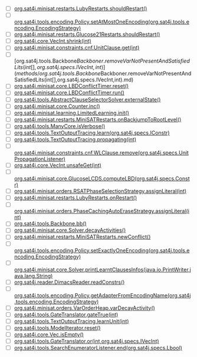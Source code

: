 - [ ] [org.sat4j.minisat.restarts.LubyRestarts.shouldRestart()](methods/org.sat4j.minisat.restarts.LubyRestarts.shouldRestart().md)
- [ ] [org.sat4j.tools.encoding.Policy.setAtMostOneEncoding(org.sat4j.tools.encoding.EncodingStrategy)](methods/org.sat4j.tools.encoding.Policy.setAtMostOneEncoding(org.sat4j.tools.encoding.EncodingStrategy).md)
- [ ] [org.sat4j.minisat.restarts.Glucose21Restarts.shouldRestart()](methods/org.sat4j.minisat.restarts.Glucose21Restarts.shouldRestart().md)
- [ ] [org.sat4j.core.VecInt.shrink(int)](methods/org.sat4j.core.VecInt.shrink(int).md)
- [ ] [org.sat4j.minisat.constraints.cnf.UnitClause.get(int)](methods/org.sat4j.minisat.constraints.cnf.UnitClause.get(int).md)
- [ ] [org.sat4j.tools.Backbone$Backboner.removeVarNotPresentAndSatisfiedLits(int[],org.sat4j.specs.IVecInt,int)](methods/org.sat4j.tools.Backbone$Backboner.removeVarNotPresentAndSatisfiedLits(int[],org.sat4j.specs.IVecInt,int).md)
- [ ] [org.sat4j.minisat.core.LBDConflictTimer.reset()](methods/org.sat4j.minisat.core.LBDConflictTimer.reset().md)
- [ ] [org.sat4j.minisat.core.LBDConflictTimer.run()](methods/org.sat4j.minisat.core.LBDConflictTimer.run().md)
- [ ] [org.sat4j.tools.AbstractClauseSelectorSolver.externalState()](methods/org.sat4j.tools.AbstractClauseSelectorSolver.externalState().md)
- [ ] [org.sat4j.minisat.core.Counter.inc()](methods/org.sat4j.minisat.core.Counter.inc().md)
- [ ] [org.sat4j.minisat.learning.LimitedLearning.init()](methods/org.sat4j.minisat.learning.LimitedLearning.init().md)
- [ ] [org.sat4j.minisat.restarts.MiniSATRestarts.onBackjumpToRootLevel()](methods/org.sat4j.minisat.restarts.MiniSATRestarts.onBackjumpToRootLevel().md)
- [ ] [org.sat4j.tools.ManyCore.isVerbose()](methods/org.sat4j.tools.ManyCore.isVerbose().md)
- [ ] [org.sat4j.tools.TextOutputTracing.learn(org.sat4j.specs.IConstr)](methods/org.sat4j.tools.TextOutputTracing.learn(org.sat4j.specs.IConstr).md)
- [ ] [org.sat4j.tools.TextOutputTracing.propagating(int)](methods/org.sat4j.tools.TextOutputTracing.propagating(int).md)
- [ ] [org.sat4j.minisat.constraints.cnf.WLClause.remove(org.sat4j.specs.UnitPropagationListener)](methods/org.sat4j.minisat.constraints.cnf.WLClause.remove(org.sat4j.specs.UnitPropagationListener).md)
- [ ] [org.sat4j.core.VecInt.unsafeGet(int)](methods/org.sat4j.core.VecInt.unsafeGet(int).md)
- [ ] [org.sat4j.minisat.core.GlucoseLCDS.computeLBD(org.sat4j.specs.Constr)](methods/org.sat4j.minisat.core.GlucoseLCDS.computeLBD(org.sat4j.specs.Constr).md)
- [ ] [org.sat4j.minisat.orders.RSATPhaseSelectionStrategy.assignLiteral(int)](methods/org.sat4j.minisat.orders.RSATPhaseSelectionStrategy.assignLiteral(int).md)
- [ ] [org.sat4j.minisat.restarts.LubyRestarts.onRestart()](methods/org.sat4j.minisat.restarts.LubyRestarts.onRestart().md)
- [ ] [org.sat4j.minisat.orders.PhaseCachingAutoEraseStrategy.assignLiteral(int)](methods/org.sat4j.minisat.orders.PhaseCachingAutoEraseStrategy.assignLiteral(int).md)
- [ ] [org.sat4j.tools.Backbone.bb()](methods/org.sat4j.tools.Backbone.bb().md)
- [ ] [org.sat4j.minisat.core.Solver.decayActivities()](methods/org.sat4j.minisat.core.Solver.decayActivities().md)
- [ ] [org.sat4j.minisat.restarts.MiniSATRestarts.newConflict()](methods/org.sat4j.minisat.restarts.MiniSATRestarts.newConflict().md)
- [ ] [org.sat4j.tools.encoding.Policy.setExactlyOneEncoding(org.sat4j.tools.encoding.EncodingStrategy)](methods/org.sat4j.tools.encoding.Policy.setExactlyOneEncoding(org.sat4j.tools.encoding.EncodingStrategy).md)
- [ ] [org.sat4j.minisat.core.Solver.printLearntClausesInfos(java.io.PrintWriter,java.lang.String)](methods/org.sat4j.minisat.core.Solver.printLearntClausesInfos(java.io.PrintWriter,java.lang.String).md)
- [ ] [org.sat4j.reader.DimacsReader.readConstrs()](methods/org.sat4j.reader.DimacsReader.readConstrs().md)
- [ ] [org.sat4j.tools.encoding.Policy.getAdapterFromEncodingName(org.sat4j.tools.encoding.EncodingStrategy)](methods/org.sat4j.tools.encoding.Policy.getAdapterFromEncodingName(org.sat4j.tools.encoding.EncodingStrategy).md)
- [ ] [org.sat4j.minisat.orders.VarOrderHeap.varDecayActivity()](methods/org.sat4j.minisat.orders.VarOrderHeap.varDecayActivity().md)
- [ ] [org.sat4j.tools.GateTranslator.gateTrue(int)](methods/org.sat4j.tools.GateTranslator.gateTrue(int).md)
- [ ] [org.sat4j.tools.TextOutputTracing.learnUnit(int)](methods/org.sat4j.tools.TextOutputTracing.learnUnit(int).md)
- [ ] [org.sat4j.tools.ModelIterator.reset()](methods/org.sat4j.tools.ModelIterator.reset().md)
- [ ] [org.sat4j.core.Vec.isEmpty()](methods/org.sat4j.core.Vec.isEmpty().md)
- [ ] [org.sat4j.tools.GateTranslator.or(int,org.sat4j.specs.IVecInt)](methods/org.sat4j.tools.GateTranslator.or(int,org.sat4j.specs.IVecInt).md)
- [ ] [org.sat4j.tools.SearchEnumeratorListener.end(org.sat4j.specs.Lbool)](methods/org.sat4j.tools.SearchEnumeratorListener.end(org.sat4j.specs.Lbool).md)
